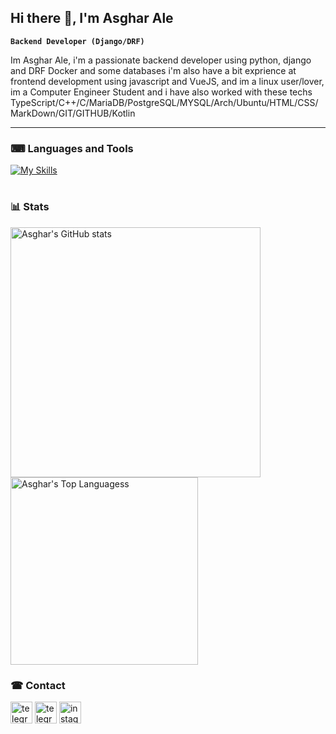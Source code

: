 ## Hi there 👋, I'm Asghar Ale

**`Backend Developer (Django/DRF)`**

<p align="left">
Im Asghar Ale, i'm a passionate backend developer using python, django and DRF Docker and some databases i'm also have a bit exprience at frontend development using javascript and VueJS, and im a linux user/lover, im a Computer Engineer Student and i have also worked with these techs TypeScript/C++/C/MariaDB/PostgreSQL/MYSQL/Arch/Ubuntu/HTML/CSS/MarkDown/GIT/GITHUB/Kotlin
</p>

---

### ⌨ Languages and Tools

[![My Skills](https://skillicons.dev/icons?i=python,django,js,vue,ts,linux,cpp,postgresql,mysql,docker,arch,debian,git,github,html,css&perline=8)](https://skillicons.dev)

#

### 📊 Stats 
<img src="https://github-readme-stats.vercel.app/api?username=asgharale&show_icons=true&theme=transparent" alt="Asghar's GitHub stats" width="400" /> <img src="https://github-readme-stats.vercel.app/api/top-langs/?username=asgharale&layout=compact&theme=transparent" alt="Asghar's Top Languagess" width="300" />

### ☎ Contact

<a href="https://linkedin.com/in/asghar-ale" target="_blank"><img src="https://img.shields.io/static/v1?message=Linkedin&logo=linkedin&label=&color=0a66c2&logoColor=white&labelColor=&style=for-the-badge" height="35" alt="telegram logo"  /></a>
    <a href="https://t.me/asghar04" target="_blank"><img src="https://img.shields.io/static/v1?message=Telegram&logo=telegram&label=&color=229ED9&logoColor=white&labelColor=&style=for-the-badge" height="35" alt="telegram logo"  /></a>
  <a href="https://instagram.com/asghar.ale04" target="_blank"><img src="https://img.shields.io/static/v1?message=Instagram&logo=instagram&label=&color=E4405F&logoColor=white&labelColor=&style=for-the-badge" height="35" alt="instagram logo"  /></a>


<!--
**asgharale/asgharale** is a ✨ _special_ ✨ repository because its `README.md` (this file) appears on your GitHub profile.

Here are some ideas to get you started:

- 🔭 I’m currently working on ...
- 🌱 I’m currently learning ...
- 👯 I’m looking to collaborate on ...
- 🤔 I’m looking for help with ...
- 💬 Ask me about ...
- 📫 How to reach me: ...
- 😄 Pronouns: ...
- ⚡ Fun fact: ...
-->
